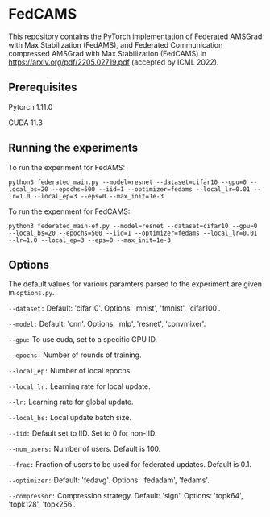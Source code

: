 # FedCAMS

This repository contains the PyTorch implementation of Federated AMSGrad with Max Stabilization (FedAMS), and Federated Communication compressed AMSGrad with Max Stabilization (FedCAMS) in <https://arxiv.org/pdf/2205.02719.pdf> (accepted by ICML 2022).

## Prerequisites
Pytorch 1.11.0

CUDA 11.3

## Running the experiments

To run the experiment for FedAMS:

```
python3 federated_main.py --model=resnet --dataset=cifar10 --gpu=0 --local_bs=20 --epochs=500 --iid=1 --optimizer=fedams --local_lr=0.01 --lr=1.0 --local_ep=3 --eps=0 --max_init=1e-3
```
To run the experiment for FedCAMS:
```
python3 federated_main-ef.py --model=resnet --dataset=cifar10 --gpu=0 --local_bs=20 --epochs=500 --iid=1 --optimizer=fedams --local_lr=0.01 --lr=1.0 --local_ep=3 --eps=0 --max_init=1e-3
```
## Options
The default values for various paramters parsed to the experiment are given in ```options.py```.

```--dataset:``` Default: 'cifar10'. Options: 'mnist', 'fmnist', 'cifar100'.

```--model:``` Default: 'cnn'. Options: 'mlp', 'resnet', 'convmixer'.

```--gpu:``` To use cuda, set to a specific GPU ID.

```--epochs:``` Number of rounds of training.

```--local_ep:``` Number of local epochs.

```--local_lr:``` Learning rate for local update.

```--lr:``` Learning rate for global update.

```--local_bs:``` Local update batch size.

```--iid:``` Default set to IID. Set to 0 for non-IID.

```--num_users:``` Number of users. Default is 100.

```--frac:``` Fraction of users to be used for federated updates. Default is 0.1.

```--optimizer:``` Default: 'fedavg'. Options: 'fedadam', 'fedams'.

```--compressor:``` Compression strategy. Default: 'sign'. Options: 'topk64', 'topk128', 'topk256'.
